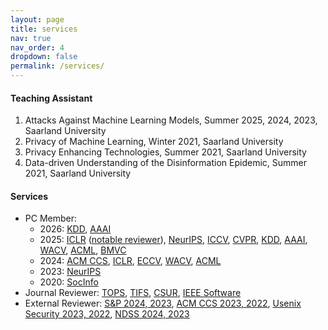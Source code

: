 ```yaml
---
layout: page
title: services
nav: true
nav_order: 4
dropdown: false
permalink: /services/
---
```


#### Teaching Assistant
<ol>
  <li>Attacks Against Machine Learning Models, Summer 2025, 2024, 2023, Saarland University</li>
  <li>Privacy of Machine Learning, Winter 2021, Saarland University</li>
  <li>Privacy Enhancing Technologies, Summer 2021, Saarland University</li>
  <li>Data-driven Understanding of the Disinformation Epidemic, Summer 2021, Saarland University</li>
</ol>


#### Services
<ul>
  <li>PC Member: <ul>
    <li> 2026:  <a href='https://kdd2026.kdd.org/'>KDD</a>, <a href='https://aaai.org/'>AAAI</a></li>
    <li> 2025:  <a href='https://iclr.cc/'>ICLR</a> (<a href='https://iclr.cc/Conferences/2025/Reviewers'>notable reviewer</a>), <a href='https://nips.cc/'>NeurIPS</a>, <a href='https://iccv.thecvf.com/'>ICCV</a>, <a href='https://cvpr.thecvf.com/'>CVPR</a>,  <a href='https://kdd2025.kdd.org/'>KDD</a>, <a href='https://aaai.org/'>AAAI</a>, <a href='https://wacv2025.thecvf.com/'>WACV</a>, <a href='https://www.acml-conf.org/2024/'>ACML</a>, <a href='https://www.bmva.org/bmvc'>BMVC</a></li>
    <li> 2024: <a href='https://www.sigsac.org/ccs/CCS2024/home.html'>ACM CCS</a>, <a href='https://iclr.cc/'>ICLR</a>, <a href='https://eccv2024.ecva.net/'>ECCV</a>, <a href='https://wacv2024.thecvf.com/'>WACV</a>, <a href='https://www.acml-conf.org/2024/'>ACML</a></li>
    <li> 2023: <a href='https://nips.cc/'>NeurIPS</a></li>
    <li> 2020: <a href='https://kdd.isti.cnr.it/socinfo2020/'>SocInfo</a></li>
    </ul>
  </li>
  <li>Journal Reviewer: <a href='https://dl.acm.org/journal/tops'>TOPS</a>, <a href='https://signalprocessingsociety.org/publications-resources/ieee-transactions-information-forensics-and-security'>TIFS</a>, <a href='https://dl.acm.org/journal/csur'>CSUR</a>, <a href='https://www.computer.org/csdl/magazine/so'>IEEE Software</a>
  </li>
  <li>External Reviewer: <a href='https://sp2024.ieee-security.org/' target='_blank'>S&P 2024, 2023</a>, <a href='https://www.sigsac.org/ccs/CCS2023/'>ACM CCS 2023, 2022</a>, <a href='https://www.usenix.org/conference/usenixsecurity23' target='_blank'>Usenix Security 2023, 2022</a>, <a href='https://www.ndss-symposium.org/ndss2023/' target='_blank'>NDSS 2024, 2023</a>
  </li>
</ul>
